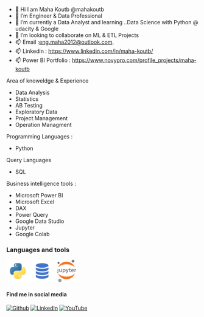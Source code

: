 - 👋 Hi I am Maha Koutb @mahakoutb
- 👀 I’m Engineer & Data Professional
- 🌱 I’m currently  a Data Analyst and  learning ..Data Science  with Python  @ udacity & Google
- 💞️ I’m looking to collaborate on ML & ETL Projects
- 📫 Email    :eng.maha2012@outlook.com.
- 📫 Linkedin : https://www.linkedin.com/in/maha-koutb/
- 📫 Power BI Portfolio : https://www.novypro.com/profile_projects/maha-koutb



Area of knoweldge & Experience 
* Data Analysis
* Statistics
* AB Testing
* Exploratory Data
* Project Management
* Operation Managment


Programming Languages :
* Python

Query Languages 
* SQL


Business intelligence tools :
* Microsoft Power BI
* Microsoft Excel
* DAX
* Power Query
* Google Data Studio 
* Jupyter
* Google Colab





<!---
mahakoutb/mahakoutb is a ✨ special ✨ repository because its `README.md` (this file) appears on your GitHub profile.
You can click the Preview link to take a look at your changes.
--->
### Languages and tools

<code><img height="60" src="https://raw.githubusercontent.com/github/explore/80688e429a7d4ef2fca1e82350fe8e3517d3494d/topics/python/python.png"></code>
<code><img height="60" src="https://raw.githubusercontent.com/github/explore/80688e429a7d4ef2fca1e82350fe8e3517d3494d/topics/sql/sql.png"></code>
<code><img height="60" src="https://raw.githubusercontent.com/github/explore/80688e429a7d4ef2fca1e82350fe8e3517d3494d/topics/jupyter-notebook/jupyter-notebook.png"></code>







#### Find me in social media
[![Github](https://img.shields.io/badge/-Github-black?style=flat&labelColor=black&logo=github&logoColor=white "Github")](https://github.com/mahakoutb "Github")
[![LinkedIn](https://img.shields.io/badge/-LinkedIn-blue?style=flat&logo=Linkedin&logoColor=white "LinkedIn")](https://www.linkedin.com/in/maha-koutb-8425697a/ "LinkedIn")
[![YouTube](https://img.shields.io/badge/-YouTub-red?style=flat&logo=YouTube&logoColor=white "YouTube")](https://www.youtube.com/@mahakoutb/")

